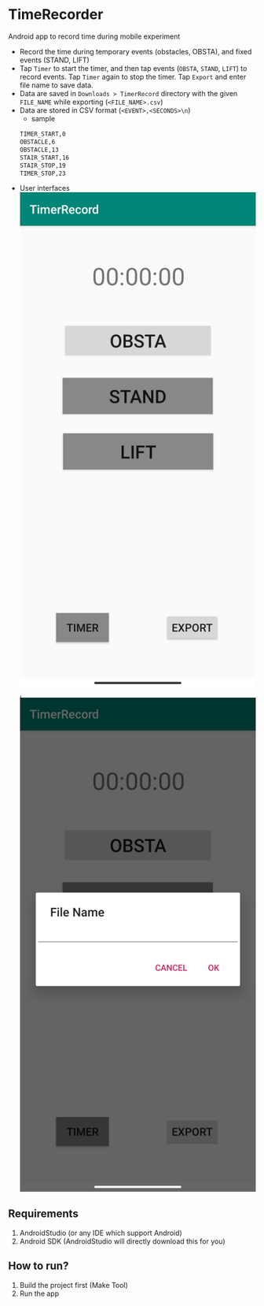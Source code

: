 # TimeRecorder
Android app to record time during mobile experiment
- Record the time during temporary events (obstacles, OBSTA), and fixed events (STAND, LIFT)
- Tap `Timer` to start the timer, and then tap events (`OBSTA`, `STAND`, `LIFT`) to record events. Tap `Timer` again to stop the timer. Tap `Export` and enter file name to save data.
- Data are saved in `Downloads > TimerRecord` directory with the given `FILE_NAME` while exporting (`<FILE_NAME>.csv`)
- Data are stored in CSV format (`<EVENT>,<SECONDS>\n`)
    - sample
    ```
    TIMER_START,0
    OBSTACLE,6
    OBSTACLE,13
    STAIR_START,16
    STAIR_STOP,19
    TIMER_STOP,23
    ```
- User interfaces ![Initial UI](screenshots/UI_initial.jpg), ![Export UI](screenshots/UI_export.jpg)


## Requirements
1. AndroidStudio (or any IDE which support Android)
2. Android SDK (AndroidStudio will directly download this for you)


## How to run?
1. Build the project first (Make Tool)
2. Run the app


